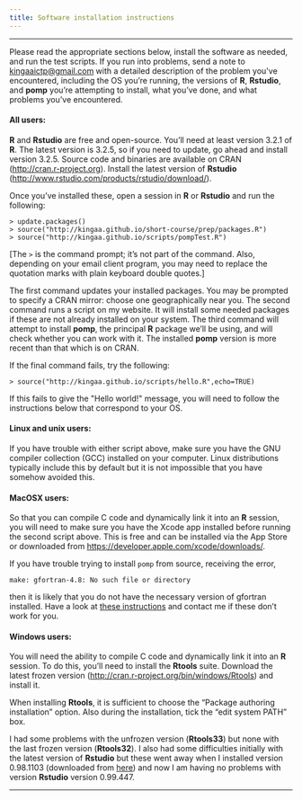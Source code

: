```yaml
---
title: Software installation instructions
---
```


------------------------------

Please read the appropriate sections below, install the software as needed, and run the test scripts.
If you run into problems, send a note to kingaaictp@gmail.com with a detailed description of the problem you've encountered, including the OS you’re running, the versions of **R**, **Rstudio**, and **pomp** you’re attempting to install, what you’ve done, and what problems you’ve encountered.

#### All users:

**R** and **Rstudio** are free and open-source.
You’ll need at least version 3.2.1 of **R**.
The latest version is 3.2.5, so if you need to update, go ahead and install version 3.2.5.
Source code and binaries are available on CRAN (http://cran.r-project.org).
Install the latest version of **Rstudio** (http://www.rstudio.com/products/rstudio/download/).  

Once you’ve installed these, open a session in **R** or **Rstudio** and run the following:

```
> update.packages()
> source("http://kingaa.github.io/short-course/prep/packages.R")
> source("http://kingaa.github.io/scripts/pompTest.R")
```

[The `>` is the command prompt; it’s not part of the command.
Also, depending on your email client program, you may need to replace the quotation marks with plain keyboard double quotes.]

The first command updates your installed packages.
You may be prompted to specify a CRAN mirror: choose one geographically near you.
The second command runs a script on my website.
It will install some needed packages if these are not already installed on your system.
The third command will attempt to install **pomp**, the principal **R** package we’ll be using, and will check whether you can work with it.
The installed **pomp** version is more recent than that which is on CRAN.

If the final command fails, try the following:
```
> source("http://kingaa.github.io/scripts/hello.R",echo=TRUE)
```
If this fails to give the "Hello world!" message, you will need to follow the instructions below that correspond to your OS.

#### Linux and unix users:

If you have trouble with either script above, make sure you have the GNU compiler collection (GCC) installed on your computer.
Linux distributions typically include this by default but it is not impossible that you have somehow avoided this.

#### MacOSX users:

So that you can compile C code and dynamically link it into an **R** session, you will need to make sure you have the Xcode app installed before running the second script above.
This is free and can be installed via the App Store or downloaded from https://developer.apple.com/xcode/downloads/.

If you have trouble trying to install `pomp` from source, receiving the error,

```
make: gfortran-4.8: No such file or directory
```

then it is likely that you do not have the necessary version of gfortran installed.
Have a look at [these instructions](http://kingaa.github.io/mac-fortran.html) and contact me if these don’t work for you.

#### Windows users:

You will need the ability to compile C code and dynamically link it into an **R** session.
To do this, you’ll need to install the **Rtools** suite.
Download the latest frozen version (http://cran.r-project.org/bin/windows/Rtools) and install it.

When installing **Rtools**, it is sufficient to choose the “Package authoring installation” option.
Also during the installation, tick the “edit system PATH” box.

I had some problems with the unfrozen version (**Rtools33**) but none with the last frozen version (**Rtools32**).
I also had some difficulties initially with the latest version of **Rstudio** but these went away when I installed version 0.98.1103 (downloaded from [here](https://support.rstudio.com/hc/en-us/articles/206569407-Older-Versions-of-RStudio-Desktop)) and now I am having no problems with version **Rstudio** version 0.99.447.

------------------------------
